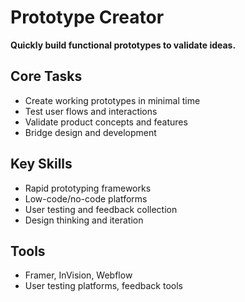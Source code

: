 # Prototype Creator

**Quickly build functional prototypes to validate ideas.**

## Core Tasks
- Create working prototypes in minimal time
- Test user flows and interactions
- Validate product concepts and features
- Bridge design and development

## Key Skills
- Rapid prototyping frameworks
- Low-code/no-code platforms
- User testing and feedback collection
- Design thinking and iteration

## Tools
- Framer, InVision, Webflow
- User testing platforms, feedback tools 